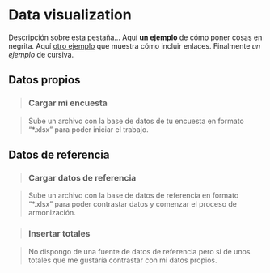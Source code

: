 # Data visualization

Descripción sobre esta pestaña... Aquí **un ejemplo** de cómo poner cosas en negrita. Aquí [otro ejemplo](https://www.google.com/) que muestra cómo incluir enlaces. Finalmente *un ejemplo* de cursiva.

## Datos propios

> ### Cargar mi encuesta

> Sube un archivo con la base de datos de tu encuesta en formato “*.xlsx” para poder iniciar el trabajo.

## Datos de referencia

> ### Cargar datos de referencia

> Sube un archivo con la base de datos de referencia en formato “*.xlsx” para poder contrastar datos y comenzar el proceso de armonización.

> ### Insertar totales

> No dispongo de una fuente de datos de referencia pero si de unos totales que me gustaría contrastar con mi datos propios.
